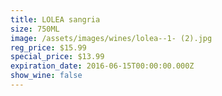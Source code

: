```yaml
---
title: LOLEA sangria
size: 750ML
image: /assets/images/wines/lolea--1- (2).jpg
reg_price: $15.99
special_price: $13.99
expiration_date: 2016-06-15T00:00:00.000Z
show_wine: false
---
```



